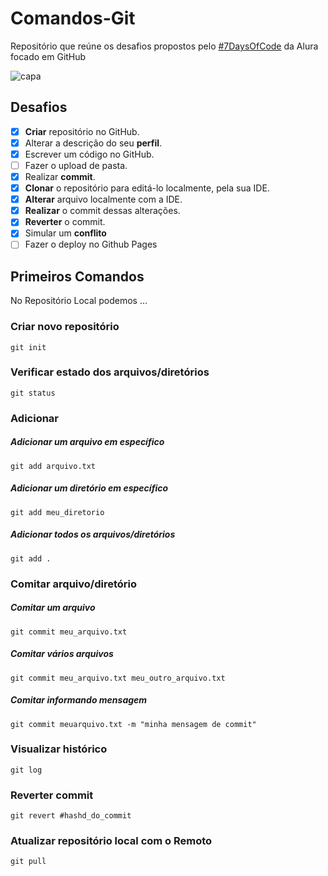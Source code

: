 # Comandos-Git
Repositório que reúne os desafios propostos pelo [#7DaysOfCode](https://7daysofcode.io/?utm_source=ActiveCampaign&utm_medium=email&utm_content=%237DaysOfCode%3A+%F0%9F%91%A9%F0%9F%8F%BD%E2%80%8D%F0%9F%92%BB+Continue+aprofundando+seus+conhecimentos%21&utm_campaign=%5BAlura+%237Days+Of+Code%5D%28GitHub+-+1%C2%AA+Ed+%29+Conclus%C3%A3o+dos+7+dias+de+GitHub) da Alura focado em GitHub

![capa](https://www.hostinger.com.br/tutoriais/wp-content/uploads/sites/12/2019/03/Como-Renomear-um-Branch-do-Git.png)

## Desafios
- [X] **Criar** repositório no GitHub.
- [X] Alterar a descrição do seu **perfil**.
- [X] Escrever um código no GitHub.
- [ ] Fazer o upload de pasta.
- [X] Realizar **commit**.
- [X] **Clonar** o repositório para editá-lo localmente, pela sua IDE.
- [X] **Alterar** arquivo localmente com a IDE.
- [X] **Realizar** o commit dessas alterações.
- [X] **Reverter** o commit.
- [X] Simular um **conflito**
- [ ] Fazer o deploy no Github Pages

## Primeiros Comandos
No Repositório Local podemos ...

### Criar novo repositório

	git init

### Verificar estado dos arquivos/diretórios

	git status

### Adicionar

##### Adicionar um arquivo em específico

	git add arquivo.txt

##### Adicionar um diretório em específico

	git add meu_diretorio

##### Adicionar todos os arquivos/diretórios
	
	git add .

### Comitar arquivo/diretório

##### Comitar um arquivo
	
	git commit meu_arquivo.txt

##### Comitar vários arquivos

	git commit meu_arquivo.txt meu_outro_arquivo.txt
	
##### Comitar informando mensagem

	git commit meuarquivo.txt -m "minha mensagem de commit"

### Visualizar histórico
	
	git log

### Reverter commit
	
	git revert #hashd_do_commit

### Atualizar repositório local com o Remoto
	
	git pull